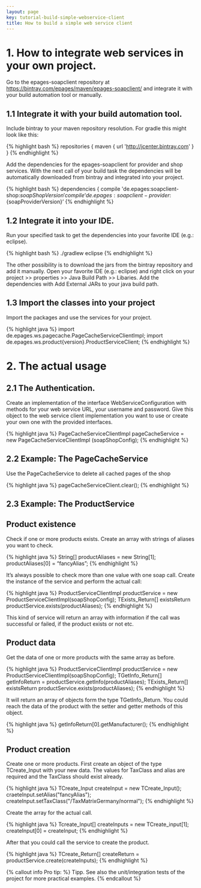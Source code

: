 ```yaml
---
layout: page
key: tutorial-build-simple-webservice-client
title: How to build a simple web service client
---
```


# 1. How to integrate web services in your own project.

Go to the epages-soapclient repository at https://bintray.com/epages/maven/epages-soapclient/ and integrate it with your build automation tool or manually.

## 1.1 Integrate it with your build automation tool.

Include bintray to your maven repository resolution.
For gradle this might look like this:

{% highlight bash %}
repositories { maven { url 'http://jcenter.bintray.com' } }
{% endhighlight %}

Add the dependencies for the epages-soapclient for provider and shop services.
With the next call of your build task the dependencies will be automatically downloaded from bintray and integrated into your project.

{% highlight bash %}
dependencies {
    compile 'de.epages:soapclient-shop:${soapShopVersion}'
    compile ‘de.epages:soapclient-provider:${soapProviderVersion}’
{% endhighlight %}

## 1.2 Integrate it into your IDE.

Run your specified task to get the dependencies into your favorite IDE (e.g.: eclipse).

{% highlight bash %}
./gradlew eclipse
{% endhighlight %}

The other possibility is to download the jars from the bintray repository and add it manually. Open your favorite IDE (e.g.: eclipse) and right click on your project >> properties >> Java Build Path >>
Libaries.
Add the dependencies with Add External JARs to your java build path.

## 1.3 Import the classes into your project

Import the packages and use the services for your project.

{% highlight java %}
import de.epages.ws.pagecache.PageCacheServiceClientImpl;
import de.epages.ws.product{version}.ProductServiceClient;
{% endhighlight %}

# 2. The actual usage

## 2.1 The Authentication.

Create an implementation of the interface WebServiceConfiguration with methods for your web service URL, your username and password.
Give this object to the web service client implementation you want to use or create your own one with the provided interfaces.

{% highlight java %}
PageCacheServiceClientImpl pageCacheService = new PageCacheServiceClientImpl (soapShopConfig);
{% endhighlight %}

## 2.2 Example: The PageCacheService

Use the PageCacheService to delete all cached pages of the shop

{% highlight java %}
pageCacheServiceClient.clear();
{% endhighlight %}

## 2.3 Example: The ProductService

## Product existence
Check if one or more products exists.
Create an array with strings of aliases you want to check.

{% highlight java %}
String[] productAliases = new String[1];
productAliases[0] = “fancyAlias”;
{% endhighlight %}

It’s always possible to check more than one value with one soap call.
Create the instance of the service and perform the actual call:

{% highlight java %}
ProductServiceClientImpl productService = new ProductServiceClientImpl(soapShopConfig);
TExists_Return[] existsReturn productService.exists(productAliases);
{% endhighlight %}

This kind of service will return an array with information if the call was successful or failed, if the product exists or not etc.

## Product data

Get the data of one or more products with the same array as before.

{% highlight java %}
ProductServiceClientImpl productService = new ProductServiceClientImpl(soapShopConfig);
TGetInfo_Return[] getInfoReturn = productService.getInfo(productAliases);
TExists_Return[] existsReturn productService.exists(productAliases);
{% endhighlight %}

It will return an array of objects form the type TGetInfo_Return.
You could reach the data of the product with the setter and getter methods of this object.

{% highlight java %}
getInfoReturn[0].getManufacturer();
{% endhighlight %}

## Product creation

Create one or more products.
First create an object of the type TCreate_Input with your new data.
The values for TaxClass and alias are required and the TaxClass should exist already.

{% highlight java %}
TCreate_Input createInput = new TCreate_Input();
craeteInput.setAlias("fancyAlias");
createInput.setTaxClass("/TaxMatrixGermany/normal");
{% endhighlight %}

Create the array for the actual call.

{% highlight java %}
Tcreate_Input[] createInputs = new TCreate_input[1];
createInput[0] = createInput;
{% endhighlight %}

After that you could call the service to create the product.

{% highlight java %}
TCreate_Return[] createReturn = productService.create(createInputs);
{% endhighlight %}

{% callout info Pro tip: %}
Tipp. See also the unit/integration tests of the project for more practical examples.
{% endcallout %}

